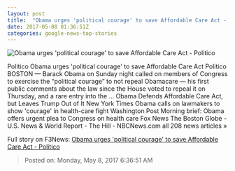 ```yaml
---
layout: post
title:  "Obama urges 'political courage' to save Affordable Care Act - Politico"
date: 2017-05-08 01:36:51Z
categories: google-news-top-stories
---
```


![Obama urges 'political courage' to save Affordable Care Act - Politico](http://static.politico.com/f6/ec/09e8a48c4b0698b10bdfdda9a382/170507-barack-obama-gettyimages-680133656.jpg)

Politico Obama urges 'political courage' to save Affordable Care Act Politico BOSTON — Barack Obama on Sunday night called on members of Congress to exercise the “political courage” to not repeal Obamacare — his first public comments about the law since the House voted to repeal it on Thursday, and a rare entry into the ... Obama Defends Affordable Care Act, but Leaves Trump Out of It New York Times Obama calls on lawmakers to show 'courage' in health-care fight Washington Post Morning brief: Obama offers urgent plea to Congress on health care Fox News The Boston Globe - U.S. News & World Report - The Hill - NBCNews.com all 208 news articles »


Full story on F3News: [Obama urges 'political courage' to save Affordable Care Act - Politico](http://www.f3nws.com/n/PJASk)

> Posted on: Monday, May 8, 2017 6:36:51 AM
